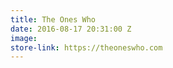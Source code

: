 ```yaml
---
title: The Ones Who
date: 2016-08-17 20:31:00 Z
image: 
store-link: https://theoneswho.com
---
```


